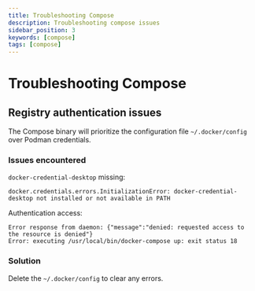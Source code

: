```yaml
---
title: Troubleshooting Compose
description: Troubleshooting compose issues
sidebar_position: 3
keywords: [compose]
tags: [compose]
---
```


# Troubleshooting Compose

## Registry authentication issues

The Compose binary will prioritize the configuration file `~/.docker/config` over Podman credentials.

### Issues encountered

`docker-credential-desktop` missing:

```console
docker.credentials.errors.InitializationError: docker-credential-desktop not installed or not available in PATH
```

Authentication access:

```console
Error response from daemon: {"message":"denied: requested access to the resource is denied"}
Error: executing /usr/local/bin/docker-compose up: exit status 18
```

### Solution

Delete the `~/.docker/config` to clear any errors.
